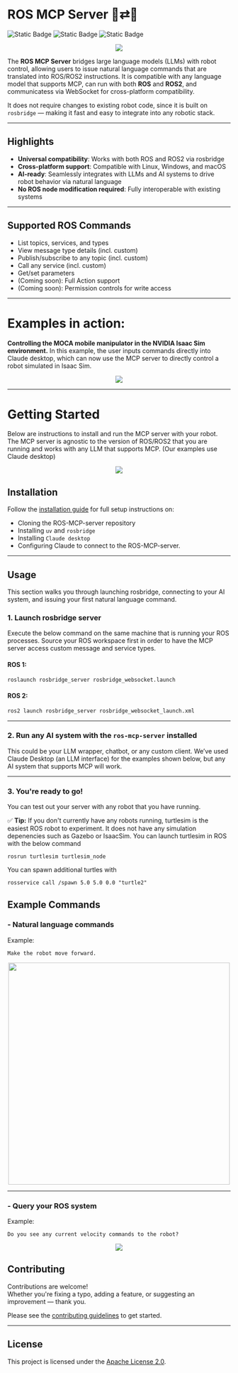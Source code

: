 # ROS MCP Server 🧠⇄🤖

![Static Badge](https://img.shields.io/badge/ROS-Available-green)
![Static Badge](https://img.shields.io/badge/ROS2-Available-green)
![Static Badge](https://img.shields.io/badge/License-Apache%202.0-blue)

<p align="center">
  <img src="https://github.com/robotmcp/ros-mcp-server/blob/main/img/framework.png"/>
</p>

The **ROS MCP Server** bridges large language models (LLMs) with robot control, allowing users to issue natural language commands that are translated into ROS/ROS2 instructions. It is compatible with any language model that supports MCP, can run with both **ROS** and **ROS2**, and communicatess via WebSocket for cross-platform compatibility. 

It does not require changes to existing robot code, since it is built on `rosbridge` — making it fast and easy to integrate into any robotic stack.

---
## Highlights

- **Universal compatibility**: Works with both ROS and ROS2 via rosbridge
- **Cross-platform support**: Compatible with Linux, Windows, and macOS
- **AI-ready**: Seamlessly integrates with LLMs and AI systems to drive robot behavior via natural language
- **No ROS node modification required**: Fully interoperable with existing systems

---
## Supported ROS Commands

- List topics, services, and types
- View message type details (incl. custom)
- Publish/subscribe to any topic (incl. custom)
- Call any service (incl. custom)
- Get/set parameters
- (Coming soon): Full Action support
- (Coming soon): Permission controls for write access

---
# Examples in action:
**Controlling the MOCA mobile manipulator in the NVIDIA Isaac Sim environment.** In this example, the user inputs commands directly into Claude desktop, which can now use the MCP server to directly control a robot simulated in Isaac Sim.

<p align="center">
  <img src="https://github.com/robotmcp/ros-mcp-server/blob/main/img/result.gif" />
</p>


---

# Getting Started
Below are instructions to install and run the MCP server with your robot. The MCP server is agnostic to the version of ROS/ROS2 that you are running and works with any LLM that supports MCP. (Our examples use Claude desktop)

<p align="center">
  <img src="https://github.com/robotmcp/ros-mcp-server/blob/main/img/MCP_topology.png"/>
</p>

## Installation

Follow the [installation guide](docs/installation.md) for full setup instructions on:
- Cloning the ROS-MCP-server repository
- Installing `uv` and `rosbridge`
- Installing `Claude desktop`
- Configuring Claude to connect to the ROS-MCP-server.

---

## Usage
This section walks you through launching rosbridge, connecting to your AI system, and issuing your first natural language command.
### 1. Launch rosbridge server
Execute the below command on the same machine that is running your ROS processes. Source your ROS workspace first in order to have the MCP server access custom message and service types. 
#### ROS 1:
```bash
roslaunch rosbridge_server rosbridge_websocket.launch
```

#### ROS 2:
```bash
ros2 launch rosbridge_server rosbridge_websocket_launch.xml
```

---

### 2. Run any AI system with the `ros-mcp-server` installed

This could be your LLM wrapper, chatbot, or any custom client. We’ve used Claude Desktop (an LLM interface) for the examples shown below, but any AI system that supports MCP will work.

---


### 3. You're ready to go!
You can test out your server with any robot that you have running.

✅ **Tip:** If you don't currently have any robots running, turtlesim is the easiest ROS robot to experiment. It does not have any simulation depenencies such as Gazebo or IsaacSim. You can launch turtlesim in ROS with the below command
```
rosrun turtlesim turtlesim_node

```
You can spawn additional turtles with
```
rosservice call /spawn 5.0 5.0 0.0 "turtle2"
```

## Example Commands

### - Natural language commands

Example:
```plaintext
Make the robot move forward.
```

<p align="center">
  <img src="https://github.com/robotmcp/ros-mcp-server/blob/main/img/how_to_use_1.png" width="500"/>
</p>

---

### - Query your ROS system
Example:  
```plaintext
Do you see any current velocity commands to the robot?
```
<p align="center">
  <img src="https://github.com/robotmcp/ros-mcp-server/blob/main/img/how_to_use_3.png" />
</p>


## Contributing

Contributions are welcome!  
Whether you're fixing a typo, adding a feature, or suggesting an improvement — thank you.  

Please see the [contributing guidelines](docs/contributing.md) to get started.

---

## License

This project is licensed under the [Apache License 2.0](LICENSE).

